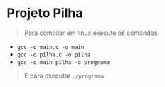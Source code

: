# Projeto Pilha

> Para compilar em linux execute os comandos
* `gcc -c main.c -o main`
* `gcc -c pilha.c -o pilha`
* `gcc -c main pilha -o programa`

> E para executar `./programa`
